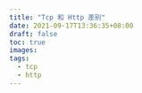 ```yaml
---
title: "Tcp 和 Http 差别"
date: 2021-09-17T13:36:35+08:00
draft: false
toc: true
images:
tags: 
  - tcp
  - http
---
```


